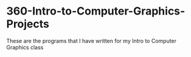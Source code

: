 # 360-Intro-to-Computer-Graphics-Projects
These are the programs that I have written for my Intro to Computer Graphics class
